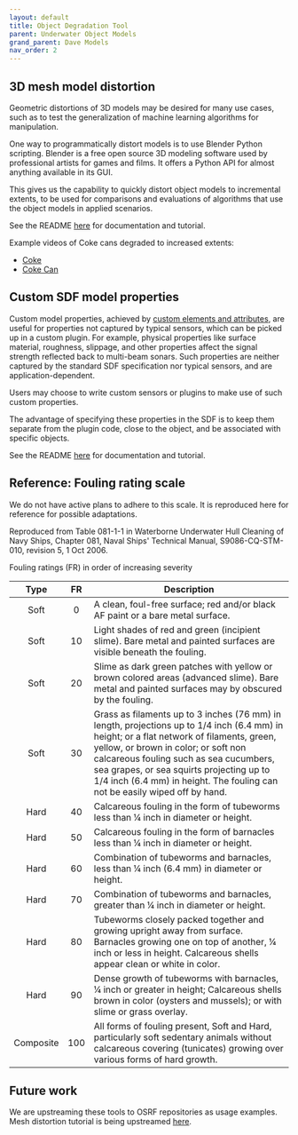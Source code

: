 ```yaml
---
layout: default
title: Object Degradation Tool
parent: Underwater Object Models
grand_parent: Dave Models
nav_order: 2
---
```


## 3D mesh model distortion

Geometric distortions of 3D models may be desired for many use cases, such as
to test the generalization of machine learning algorithms for manipulation.

One way to programmatically distort models is to use Blender Python scripting.
Blender is a free open source 3D modeling software used by professional artists
for games and films.
It offers a Python API for almost anything available in its GUI.

This gives us the capability to quickly distort object models to incremental
extents, to be used for comparisons and evaluations of algorithms that use the
object models in applied scenarios.

See the README
[here](https://github.com/Field-Robotics-Lab/dave/blob/273a2465f1a8566b015d58dc361ad225167f39e8/urdf/scripts/mesh_distortion/README.md)
for documentation and tutorial.

Example videos of Coke cans degraded to increased extents:
- [Coke](https://user-images.githubusercontent.com/7608908/140995575-75c2d9de-6b2b-4904-ae80-b59311442e27.mp4)
- [Coke Can](https://user-images.githubusercontent.com/7608908/140995592-db9bd2cc-29ee-4004-b412-a44cc50be284.mp4)

## Custom SDF model properties

Custom model properties, achieved by
[custom elements and attributes](http://sdformat.org/tutorials?tut=custom_elements_attributes_proposal),
are useful for properties not captured by typical sensors, which can be picked
up in a custom plugin.
For example, physical properties like surface material, roughness, slippage,
and other properties affect the signal strength reflected back to multi-beam
sonars.
Such properties are neither captured by the standard SDF specification nor
typical sensors, and are application-dependent.

Users may choose to write custom sensors or plugins to make use of such
custom properties.

The advantage of specifying these properties in the SDF is to keep them separate
from the plugin code, close to the object, and be associated with specific
objects.

See the README
[here](https://github.com/Field-Robotics-Lab/dave/blob/273a2465f1a8566b015d58dc361ad225167f39e8/urdf/scripts/sdf_custom_properties/README.md)
for documentation and tutorial.

## Reference: Fouling rating scale

We do not have active plans to adhere to this scale.
It is reproduced here for reference for possible adaptations.

Reproduced from Table 081-1-1 in Waterborne Underwater Hull Cleaning of Navy
Ships, Chapter 081, Naval Ships' Technical Manual, S9086-CQ-STM-010,
revision 5, 1 Oct 2006.

Fouling ratings (FR) in order of increasing severity

Type | FR | Description
:---: | :---: | ---
Soft | 0 | A clean, foul-free surface; red and/or black AF paint or a bare metal surface.
Soft | 10 | Light shades of red and green (incipient slime). Bare metal and painted surfaces are visible beneath the fouling.
Soft | 20 | Slime as dark green patches with yellow or brown colored areas (advanced slime). Bare metal and painted surfaces may by obscured by the fouling.
Soft | 30 | Grass as filaments up to 3 inches (76 mm) in length, projections up to 1/4 inch (6.4 mm) in height; or a flat network of filaments, green, yellow, or brown in color; or soft non calcareous fouling such as sea cucumbers, sea grapes, or sea squirts projecting up to 1/4 inch (6.4 mm) in height. The fouling can not be easily wiped off by hand.
Hard | 40 | Calcareous fouling in the form of tubeworms less than 1⁄4 inch in diameter or height.
Hard | 50 | Calcareous fouling in the form of barnacles less than 1⁄4 inch in diameter or height.
Hard | 60 | Combination of tubeworms and barnacles, less than 1⁄4 inch (6.4 mm) in diameter or height.
Hard | 70 | Combination of tubeworms and barnacles, greater than 1⁄4 inch in diameter or height.
Hard | 80 | Tubeworms closely packed together and growing upright away from surface. Barnacles growing one on top of another, 1⁄4 inch or less in height. Calcareous shells appear clean or white in color.
Hard | 90 | Dense growth of tubeworms with barnacles, 1⁄4 inch or greater in height; Calcareous shells brown in color (oysters and mussels); or with slime or grass overlay.
Composite | 100 | All forms of fouling present, Soft and Hard, particularly soft sedentary animals without calcareous covering (tunicates) growing over various forms of hard growth.

## Future work

We are upstreaming these tools to OSRF repositories as usage examples.
Mesh distortion tutorial is being upstreamed [here](https://github.com/ignitionrobotics/ign-gazebo/pull/1401).